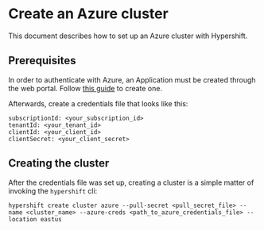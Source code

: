  # Create an Azure cluster

This document describes how to set up an Azure cluster with Hypershift.

## Prerequisites

In order to authenticate with Azure, an Application must be created through the web portal. Follow [this guide](https://docs.microsoft.com/en-us/azure/active-directory/develop/howto-create-service-principal-portal) to create one.

Afterwards, create a credentials file that looks like this:

```
subscriptionId: <your_subscription_id>
tenantId: <your_tenant_id>
clientId: <your_client_id>
clientSecret: <your_client_secret>
```

## Creating the cluster

After the credentials file was set up, creating a cluster is a simple matter of invoking the `hypershift` cli:


```
hypershift create cluster azure --pull-secret <pull_secret_file> --name <cluster_name> --azure-creds <path_to_azure_credentials_file> --location eastus
```
